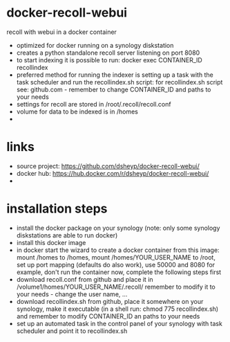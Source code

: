 # docker-recoll-webui
recoll with webui in a docker container

- optimized for docker running on a synology diskstation
- creates a python standalone recoll server listening on port 8080
- to start indexing it is possible to run:
    docker exec CONTAINER_ID recollindex
- preferred method for running the indexer is setting up a task with the task scheduler and run the recollindex.sh script:
    for recollindex.sh script see: github.com - remember to change CONTAINER_ID and paths to your needs
- settings for recoll are stored in /root/.recoll/recoll.conf
- volume for data to be indexed is in /homes
- 
# links
- source project: https://github.com/dsheyp/docker-recoll-webui/
- docker hub: https://hub.docker.com/r/dsheyp/docker-recoll-webui/
- 
# installation steps
- install the docker package on your synology (note: only some synology diskstations are able to run docker)
- install this docker image
- in docker start the wizard to create a docker container from this image: mount /homes to /homes, mount /homes/YOUR_USER_NAME to /root, set up port mapping (defaults do also work), use 50000 and 8080 for example, don't run the container now, complete the following steps first
- download recoll.conf from github and place it in /volume1/homes/YOUR_USER_NAME/.recoll/
    remember to modify it to your needs - change the user name, ...
- download recollindex.sh from github, place it somewhere on your synology, make it executable (in a shell run: chmod 775 recollindex.sh) and remember to modify CONTAINER_ID an paths to your needs
- set up an automated task in the control panel of your synology with task scheduler and point it to recollindex.sh
